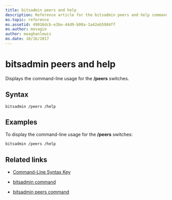 ```yaml
---
title: bitsadmin peers and help
description: Reference article for the bitsadmin peers and help command, which displays the command-line usage for the /peers switches.
ms.topic: reference
ms.assetid: 49016dcb-e3be-44d9-b00a-1a42eb5984ff
ms.author: mosagie
author: meaghanlewis
ms.date: 10/16/2017
---
```


# bitsadmin peers and help

Displays the command-line usage for the **/peers** switches.

## Syntax

```
bitsadmin /peers /help
```

## Examples

To display the command-line usage for the **/peers** switches:

```
bitsadmin /peers /help
```

## Related links

- [Command-Line Syntax Key](command-line-syntax-key.md)

- [bitsadmin command](bitsadmin.md)

- [bitsadmin peers command](bitsadmin-peers.md)
